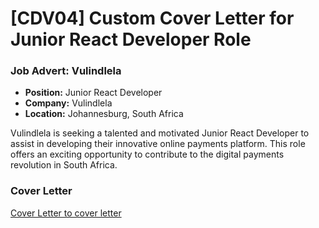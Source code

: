 # [CDV04] Custom Cover Letter for Junior React Developer Role

### Job Advert: Vulindlela
- **Position:** Junior React Developer
- **Company:** Vulindlela
- **Location:** Johannesburg, South Africa

Vulindlela is seeking a talented and motivated Junior React Developer to assist in developing their innovative online payments platform. This role offers an exciting opportunity to contribute to the digital payments revolution in South Africa.



### Cover Letter
[Cover Letter to cover letter](<https://docs.google.com/document/d/1rJxHTszpZMKbIkOWhBCy-ks4Hmm1n-dzgDHL6OzMvhE/edit?usp=sharing>)


